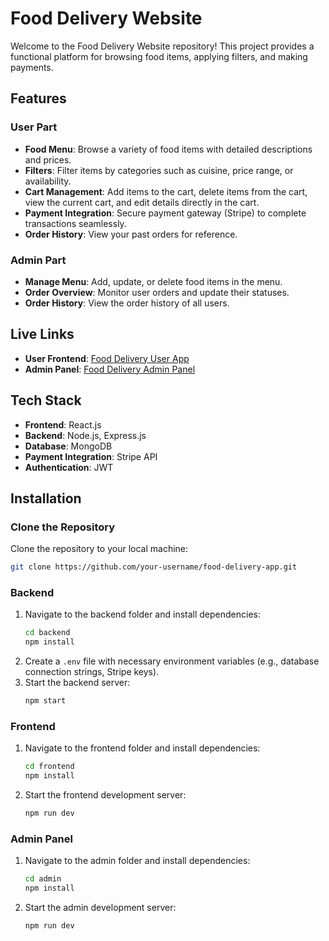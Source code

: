 # Food Delivery Website

Welcome to the Food Delivery Website repository! This project provides a functional platform for browsing food items, applying filters, and making payments.

## Features

### User Part
- **Food Menu**: Browse a variety of food items with detailed descriptions and prices.
- **Filters**: Filter items by categories such as cuisine, price range, or availability.
- **Cart Management**: Add items to the cart, delete items from the cart, view the current cart, and edit details directly in the cart.
- **Payment Integration**: Secure payment gateway (Stripe) to complete transactions seamlessly.
- **Order History**: View your past orders for reference.

### Admin Part
- **Manage Menu**: Add, update, or delete food items in the menu.
- **Order Overview**: Monitor user orders and update their statuses.
- **Order History**: View the order history of all users.

## Live Links
- **User Frontend**: [Food Delivery User App](https://food-del-frontend-xo6i.onrender.com)
- **Admin Panel**: [Food Delivery Admin Panel](https://food-del-admin-m5aq.onrender.com)

## Tech Stack
- **Frontend**: React.js
- **Backend**: Node.js, Express.js
- **Database**: MongoDB 
- **Payment Integration**: Stripe API
- **Authentication**: JWT

## Installation

### Clone the Repository
Clone the repository to your local machine:
```bash
git clone https://github.com/your-username/food-delivery-app.git
```

### Backend
1. Navigate to the backend folder and install dependencies:
   ```bash
   cd backend
   npm install
   ```
2. Create a `.env` file with necessary environment variables (e.g., database connection strings, Stripe keys).
3. Start the backend server:
   ```bash
   npm start
   ```

### Frontend
1. Navigate to the frontend folder and install dependencies:
   ```bash
   cd frontend
   npm install
   ```
2. Start the frontend development server:
   ```bash
   npm run dev
   ```

### Admin Panel
1. Navigate to the admin folder and install dependencies:
   ```bash
   cd admin
   npm install
   ```
2. Start the admin development server:
   ```bash
   npm run dev
   ```


